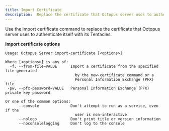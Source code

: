 ```yaml
---
title: Import Certificate
description:  Replace the certificate that Octopus server uses to authenticate itself with its Tentacles
---
```


Use the import certificate command to replace the certificate that Octopus server uses to authenticate itself with its Tentacles.

**Import certificate options**

```text
Usage: Octopus.Server import-certificate [<options>]

Where [<options>] is any of:
  -f, --from-file=VALUE      Import a certificate from the specified file generated
                               by the new-certificate command or a
                               Personal Information Exchange (PFX) file
 -pw, --pfx-password=VALUE   Personal Information Exchange (PFX) private key password

Or one of the common options:
      --console              Don't attempt to run as a service, even if the
                               user is non-interactive
      --nologo               Don't print title or version information
      --noconsolelogging     Don't log to the console
```
